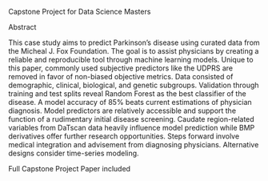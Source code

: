 Capstone Project for Data Science Masters





Abstract

This case study aims to predict Parkinson’s disease using curated data from the Micheal J. Fox Foundation. The goal is to assist physicians by creating a reliable and reproducible tool through machine learning models. Unique to this paper, commonly used subjective predictors like the UDPRS are removed in favor of non-biased objective metrics. Data consisted of demographic, clinical, biological, and genetic subgroups. Validation through training and test splits reveal Random Forest as the best classifier of the disease. A model accuracy of 85% beats current estimations of physician diagnosis. Model predictors are relatively accessible and support the function of a rudimentary initial disease screening. Caudate region-related variables from DaTscan data heavily influence model prediction while BMP derivatives offer further research opportunities. Steps forward involve medical integration and advisement from diagnosing physicians. Alternative designs consider time-series modeling. 

Full Capstone Project Paper included
